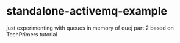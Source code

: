 # standalone-activemq-example
just experimenting with queues in memory of quej part 2
based on TechPrimers tutorial
